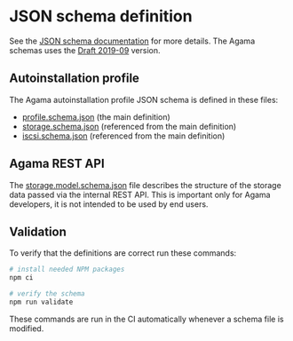 # JSON schema definition

See the [JSON schema documentation](https://json-schema.org/docs) for more details. The Agama
schemas uses the [Draft 2019-09](https://json-schema.org/draft/2019-09) version.

## Autoinstallation profile

The Agama autoinstallation profile JSON schema is defined in these files:

- [profile.schema.json](./profile.schema.json) (the main definition)
- [storage.schema.json](./storage.schema.json) (referenced from the main definition)
- [iscsi.schema.json](./iscsi.schema.json) (referenced from the main definition)

## Agama REST API

The [storage.model.schema.json](./storage.model.schema.json) file describes the structure of the
storage data passed via the internal REST API. This is important only for Agama developers, it is
not intended to be used by end users.

## Validation

To verify that the definitions are correct run these commands:

```sh
# install needed NPM packages
npm ci

# verify the schema
npm run validate
```

These commands are run in the CI automatically whenever a schema file is modified.
